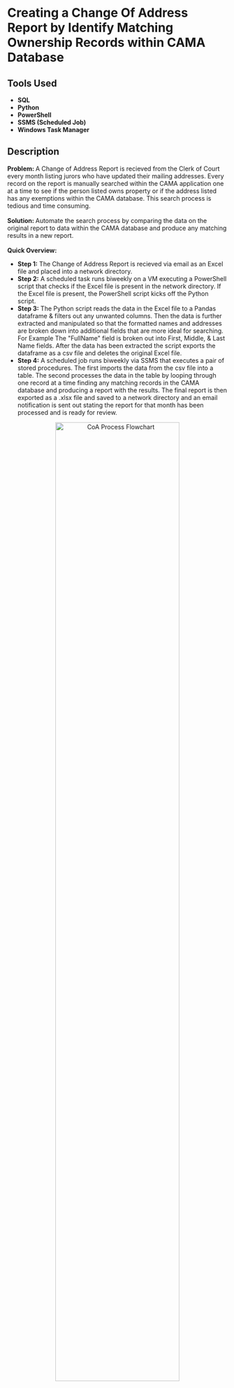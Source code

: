 <h1>Creating a Change Of Address Report by Identify Matching Ownership Records within CAMA Database</h1>

<h2>Tools Used</h2>

- <b>SQL</b>
- <b>Python</b>
- <b>PowerShell</b>
- <b>SSMS (Scheduled Job)</b>
- <b>Windows Task Manager</b>

<h2>Description</h2>

<b> Problem: </b> A Change of Address Report is recieved from the Clerk of Court every month listing jurors who have updated their mailing addresses. Every record on the report is manually searched within the CAMA application one at a time to see if the person listed owns property or if the address listed has any exemptions within the CAMA database. This search process is tedious and time consuming.
<br><br>
 <b> Solution: </b> Automate the search process by comparing the data on the original report to data within the CAMA database and produce any matching results in a new report.
 <br><br>
<b> Quick Overview:  </b>
 
  - <b>Step 1:</b> The Change of Address Report is recieved via email as an Excel file and placed into a network directory.
  - <b>Step 2:</b> A scheduled task runs biweekly on a VM executing a PowerShell script that checks if the Excel file is present in the network directory. If the Excel file is present, the PowerShell script kicks off the Python script.
  - <b>Step 3:</b> The Python script reads the data in the Excel file to a Pandas dataframe & filters out any unwanted columns. Then the data is further extracted and manipulated so that the formatted names and addresses are broken down into additional fields that are more ideal for searching. For Example The "FullName" field is broken out into First, Middle, & Last Name fields. After the data has been extracted the script exports the dataframe as a csv file and deletes the original Excel file.
  - <b>Step 4:</b> A scheduled job runs biweekly via SSMS that executes a pair of stored procedures. The first imports the data from the csv file into a table. The second processes the data in the table by looping through one record at a time finding any matching records in the CAMA database and producing a report with the results. The final report is then exported as a .xlsx file and saved to a network directory and an email notification is sent out stating the report for that month has been processed and is ready for review.

<p align="center">
<img src="https://i.imgur.com/faFb5zY.png" height="75%" width="75%" alt="CoA Process Flowchart"/>
</p>

<h2>Screenshots</h2>
*** For the sake of security, any email addresses, network paths, and anything deemed potentially sensitive will be removed from production code & screenshots *** .
<br />

<h3>Original Excel File from Clerk of Court</h3>
<p align="center">
<img src="https://i.imgur.com/Loycsjm.png" height="95%" width="95%" alt="CoC CoA Excel File"/>
</p>

<h3>Data Imported from CSV into Table</h3>
<p align="center">
<img src="https://i.imgur.com/nwde5Hj.png" height="85%" width="85%" alt="Extracted Data in Table"/>
</p>

<h3>Final Excel Report</h3>
<p align="center">
<img src="https://i.imgur.com/cp8fxkt.png" height="85%" width="85%" alt="Final Excel Report"/>
</p>

<h3>Email Notification</h3>
<p align="center">
<img src="https://i.imgur.com/qfY9Qny.png" height="85%" width="85%" alt="Email Notification"/>
</p>

<h3>Report Statistics</h3>
<p align="center">
<img src="https://i.imgur.com/aYF2Zk2.png" height="85%" width="85%" alt="Report Stats"/>
</p>

<h2>The Good Stuff</h2>

The following items are present in the python code involved:

- Dynamic SQL
- Try-Catch Error Handling
- If / Else Logic

The following items are present in the stored procedure involved:

- Dynamic SQL
- Try-Catch Error Handling
- If / Else Logic
- Update / Insert
- #Temp Tables
- Pivot
- Data Validation
- Send DB Mail

Links to SQL scripts involved in this process:
- [Exception Handling Table & Stored Procedure](https://github.com/Deltron2020/ExceptionHandling)
- [Does File Exist Function](https://github.com/Deltron2020/doesFileExist)

<!--
 ```diff
- text in red
+ text in green
! text in orange
# text in gray
@@ text in purple (and bold)@@
```
--!>

